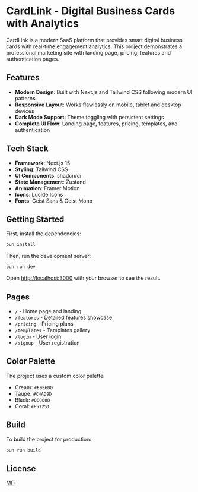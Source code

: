 # CardLink - Digital Business Cards with Analytics

CardLink is a modern SaaS platform that provides smart digital business cards with real-time engagement analytics. This project demonstrates a professional marketing site with landing page, pricing, features and authentication pages.

## Features

- **Modern Design**: Built with Next.js and Tailwind CSS following modern UI patterns
- **Responsive Layout**: Works flawlessly on mobile, tablet and desktop devices
- **Dark Mode Support**: Theme toggling with persistent settings
- **Complete UI Flow**: Landing page, features, pricing, templates, and authentication

## Tech Stack

- **Framework**: Next.js 15
- **Styling**: Tailwind CSS
- **UI Components**: shadcn/ui
- **State Management**: Zustand
- **Animation**: Framer Motion
- **Icons**: Lucide Icons
- **Fonts**: Geist Sans & Geist Mono

## Getting Started

First, install the dependencies:

```bash
bun install
```

Then, run the development server:

```bash
bun run dev
```

Open [http://localhost:3000](http://localhost:3000) with your browser to see the result.

## Pages

- `/` - Home page and landing
- `/features` - Detailed features showcase
- `/pricing` - Pricing plans
- `/templates` - Templates gallery
- `/login` - User login
- `/signup` - User registration

## Color Palette

The project uses a custom color palette:

- Cream: `#E9E6DD`
- Taupe: `#C4AD9D`
- Black: `#000000`
- Coral: `#F57251`

## Build

To build the project for production:

```bash
bun run build
```

## License

[MIT](https://choosealicense.com/licenses/mit/)
